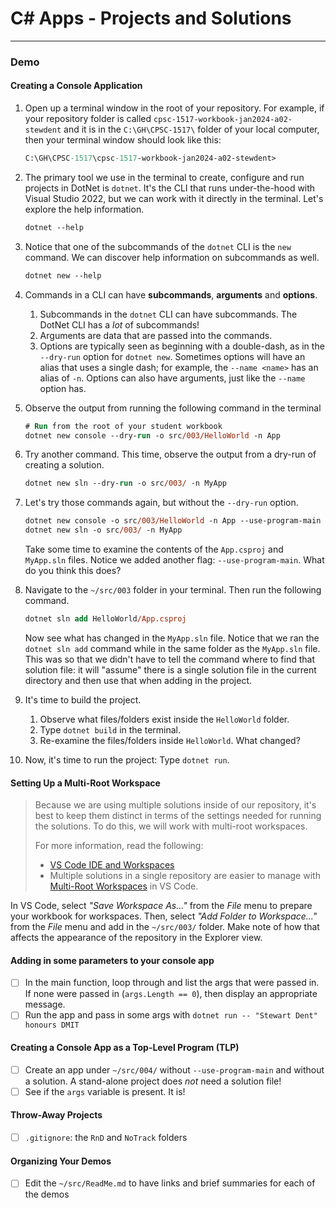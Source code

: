 # C# Apps - Projects and Solutions


----

### Demo

#### Creating a Console Application

1. Open up a terminal window in the root of your repository. For example, if your repository folder is called `cpsc-1517-workbook-jan2024-a02-stewdent` and it is in the `C:\GH\CPSC-1517\` folder of your local computer, then your terminal window should look like this:

    ```ps
    C:\GH\CPSC-1517\cpsc-1517-workbook-jan2024-a02-stewdent>
    ```

1. The primary tool we use in the terminal to create, configure and run projects in DotNet is `dotnet`. It's the CLI that runs under-the-hood with Visual Studio 2022, but we can work with it directly in the terminal. Let's explore the help information.

    ```ps
    dotnet --help
    ```

1. Notice that one of the subcommands of the `dotnet` CLI is the `new` command. We can discover help information on subcommands as well.

    ```ps
    dotnet new --help
    ```

1. Commands in a CLI can have **subcommands**, **arguments** and **options**.
   1. Subcommands in the `dotnet` CLI can have subcommands. The DotNet CLI has a *lot* of subcommands!
   1. Arguments are data that are passed into the commands.
   1. Options are typically seen as beginning with a double-dash, as in the `--dry-run` option for `dotnet new`. Sometimes options will have an alias that uses a single dash; for example, the `--name <name>` has an alias of `-n`. Options can also have arguments, just like the `--name` option has.

1. Observe the output from running the following command in the terminal

    ```ps
    # Run from the root of your student workbook
    dotnet new console --dry-run -o src/003/HelloWorld -n App
    ```

1. Try another command. This time, observe the output from a dry-run of creating a solution.

    ```ps
    dotnet new sln --dry-run -o src/003/ -n MyApp
    ```

1. Let's try those commands again, but without the `--dry-run` option.

    ```ps
    dotnet new console -o src/003/HelloWorld -n App --use-program-main
    dotnet new sln -o src/003/ -n MyApp
    ```

   Take some time to examine the contents of the `App.csproj` and `MyApp.sln` files. Notice we added another flag: `--use-program-main`. What do you think this does?

1. Navigate to the `~/src/003` folder in your terminal. Then run the following command.

    ```ps
    dotnet sln add HelloWorld/App.csproj
    ```

    Now see what has changed in the `MyApp.sln` file. Notice that we ran the `dotnet sln add` command while in the same folder as the `MyApp.sln` file. This was so that we didn't have to tell the command where to find that solution file: it will "assume" there is a single solution file in the current directory and then use that when adding in the project.

1. It's time to build the project.
   1. Observe what files/folders exist inside the `HelloWorld` folder.
   1. Type `dotnet build` in the terminal.
   1. Re-examine the files/folders inside `HelloWorld`. What changed?

1. Now, it's time to run the project: Type `dotnet run`.

#### Setting Up a Multi-Root Workspace

> Because we are using multiple solutions inside of our repository, it's best to keep them distinct in terms of the settings needed for running the solutions. To do this, we will work with multi-root workspaces.
>
> For more information, read the following:
>
> - [VS Code IDE and Workspaces](https://code.visualstudio.com/docs/editor/workspaces)
> - Multiple solutions in a single repository are easier to manage with [Multi-Root Workspaces](https://code.visualstudio.com/docs/editor/multi-root-workspaces) in VS Code.

In VS Code, select *"Save Workspace As..."* from the *File* menu to prepare your workbook for workspaces. Then, select *"Add Folder to Workspace..."* from the *File* menu and add in the `~/src/003/` folder. Make note of how that affects the appearance of the repository in the Explorer view.

#### Adding in some parameters to your console app

- [ ] In the main function, loop through and list the args that were passed in. If none were passed in (`args.Length == 0`), then display an appropriate message.
- [ ] Run the app and pass in some args with `dotnet run -- "Stewart Dent" honours DMIT`

#### Creating a Console App as a Top-Level Program (TLP)

- [ ] Create an app under `~/src/004/` without `--use-program-main` and without a solution. A stand-alone project does *not* need a solution file!
- [ ] See if the `args` variable is present. It is!

#### Throw-Away Projects

- [ ] `.gitignore`: the `RnD` and `NoTrack` folders

#### Organizing Your Demos

- [ ] Edit the `~/src/ReadMe.md` to have links and brief summaries for each of the demos